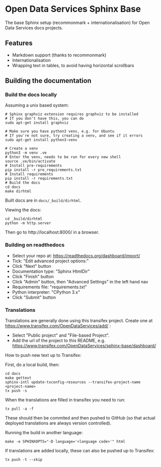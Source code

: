 # Open Data Services Sphinx Base

The base Sphinx setup (recommonmark + internationalisation) for Open Data
Services docs projects.

## Features

* Markdown support (thanks to recommonmark)
* Internationalisation
* Wrapping text in tables, to avoid having horizontal scrollbars


## Building the documentation

### Build the docs locally
  
Assuming a unix based system:

```
# Sphinx graphviz extension requires graphviz to be installed
# If you don't have this, you can do
sudo apt-get install graphviz

# Make sure you have python3 venv, e.g. for Ubuntu
# If you're not sure, try creating a venv, and see if it errors
sudo apt-get install python3-venv

# Create a venv
python3 -m venv .ve    
# Enter the venv, needs to be run for every new shell
source .ve/bin/activate
# Install pre-requirements
pip install -r pre_requirements.txt
# Install requirements
pip install -r requirements.txt
# Build the docs
cd docs
make dirhtml
```

Built docs are in `docs/_build/dirhtml`.


Viewing the docs:
```
cd _build/dirhtml
python -m http.server
```

Then go to http://localhost:8000/ in a browser.


### Building on readthedocs

* Select your repo at: https://readthedocs.org/dashboard/import/
* Tick: "Edit advanced project options:"
* Click "Next" button
* Documentation type: "Sphinx HtmlDir"
* Click "Finish" button
* Click "Admin" button, then "Advanced Settings" in the left hand nav
* Requirements file: "requirements.txt"
* Python interpreter: "CPython 3.x"
* Click "Submit" button



### Translations

Translations are generally done using this transifex project.
Create one at https://www.transifex.com/OpenDataServices/add/ :
* Select "Public project" and "File-based Project".
* Add the url of the project to this README, e.g. https://www.transifex.com/OpenDataServices/sphinx-base/dashboard/

How to push new text up to Transifex:

First, do a local build, then:

```
cd docs
make gettext
sphinx-intl update-txconfig-resources --transifex-project-name <project-name>
tx push -s
```

When the translations are filled in transifex you need to run:

```
tx pull -a -f
```

These should then be commited and then pushed to GitHub (so that actual
deployed translations are always version controlled).

Running the build in another language:

```
make -e SPHINXOPTS="-D language='<language code>'" html
```

If translations are added locally, these can also be pushed up to Transifex:

```
tx push -t --skip
```
